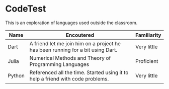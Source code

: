 # CodeTest

This is an exploration of languages used outside the classroom.

| Name | Encoutered | Familiarity |
| ---- | ---------- | ----------- |
| Dart | A friend let me join him on a project he has been running for a bit using Dart. | Very little |
| Julia | Numerical Methods and Theory of Programming Languages | Proficient | 
| Python | Referenced all the time. Started using it to help a friend with code problems. | Very little |
